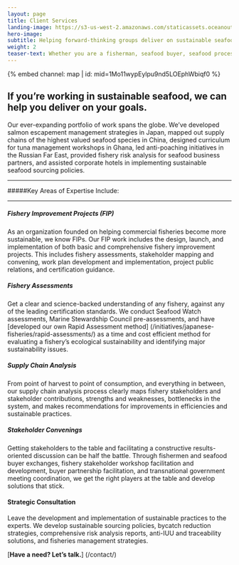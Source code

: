```yaml
---
layout: page 
title: Client Services
landing-image: https://s3-us-west-2.amazonaws.com/staticassets.oceanoutcomes.org/rollover+images/services-hover.jpg
hero-image:
subtitle: Helping forward-thinking groups deliver on sustainable seafood commitments
weight: 2
teaser-text: Whether you are a fisherman, seafood buyer, seafood processor, or NGO working in seafood, the environmental and business case for sustainability has never been stronger. Let us help.
---
```


<div class="map-section">
  <div class="grid-container">
    {% embed channel: map | id: mid=1Mo11wypEylpu9nd5LOEphWbiqf0 %}
  </div>
</div>

##  If you’re working in sustainable seafood, we can help you deliver on your goals.

Our ever-expanding portfolio of work spans the globe. We’ve developed salmon escapement management strategies in Japan, mapped out supply chains of the highest valued seafood species in China, designed curriculum for tuna management workshops in Ghana, led anti-poaching initiatives in the Russian Far East, provided fishery risk analysis for seafood business partners, and assisted corporate hotels in implementing sustainable seafood sourcing policies.

----

#####Key Areas of Expertise Include:  

----

##### Fishery Improvement Projects (FIP) 
 
As an organization founded on helping commercial fisheries become more sustainable, we know FIPs. Our FIP work includes the design, launch, and implementation of both basic and comprehensive fishery improvement projects. This includes fishery assessments, stakeholder mapping and convening, work plan development and implementation, project public relations, and certification guidance.

##### Fishery Assessments 
 
Get a clear and science-backed understanding of any fishery, against any of the leading certification standards. We conduct Seafood Watch assessments, Marine Stewardship Council pre-assessments, and have [developed our own Rapid Assessment method] (/initiatives/japanese-fisheries/rapid-assessments/) as a time and cost efficient method for evaluating a fishery’s ecological sustainability and identifying major sustainability issues.

##### Supply Chain Analysis 
 
From point of harvest to point of consumption, and everything in between, our supply chain analysis process clearly maps fishery stakeholders and stakeholder contributions, strengths and weaknesses, bottlenecks in the system, and makes recommendations for improvements in efficiencies and sustainable practices.

##### Stakeholder Convenings 
 
Getting stakeholders to the table and facilitating a constructive results-oriented discussion can be half the battle. Through fishermen and seafood buyer exchanges, fishery stakeholder workshop facilitation and development, buyer partnership facilitation, and transnational government meeting coordination, we get the right players at the table and develop solutions that stick.  

#### Strategic Consultation 
 
Leave the development and implementation of sustainable practices to the experts. We develop sustainable sourcing policies, bycatch reduction strategies, comprehensive risk analysis reports, anti-IUU and traceability solutions, and fisheries management strategies.

[**Have a need? Let’s talk.**] (/contact/)

